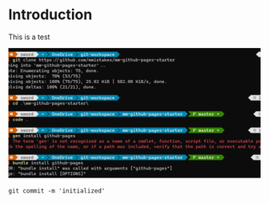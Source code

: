 # Introduction
This is a test

![Alt text](/assets/images/image.png)

```
git commit -m 'initialized'
```
